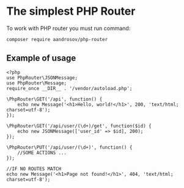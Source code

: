# The simplest PHP Router
To work with PHP router you must run command:

```
composer require aandrosov/php-router
```

## Example of usage
```
<?php 
use PhpRouter\JSONMessage;
use PhpRouter\Message;
require_once __DIR__ . '/vendor/autoload.php';

\PhpRouter\GET('/api', function() {
    echo new Message('<h1>Hello, world!</h1>', 200, 'text/html; charset=utf-8');
});

\PhpRouter\GET('/api/user/(\d+)/get', function($id) {
    echo new JSONMessage(['user_id' => $id], 200);
});

\PhpRouter\PUT('/api/user/(\d+)', function() {
    //SOME ACTIONS ...
});

//IF NO ROUTES MATCH
echo new Message('<h1>Page not found!</h1>', 404, 'text/html; charset=utf-8');
```
